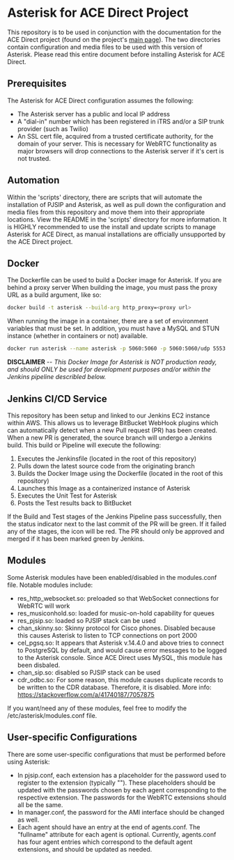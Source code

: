 # **Asterisk for ACE Direct Project**

This repository is to be used in conjunction with the documentation for the ACE Direct project (found on the project's [main page](https://github.com/FCC/ACEDirect/tree/master/docs)). The two directories contain configuration and media files to be used with this version of Asterisk. Please read this entire document before installing Asterisk for ACE Direct.

## Prerequisites

The Asterisk for ACE Direct configuration assumes the following:

* The Asterisk server has a public and local IP address
* A "dial-in" number which has been registered in iTRS and/or a SIP trunk provider (such as Twilio)
* An SSL cert file, acquired from a trusted certificate authority, for the domain of your server. This is necessary for WebRTC functionality as major browsers will drop connections to the Asterisk server if it's cert is not trusted.

## Automation

Within the 'scripts' directory, there are scripts that will automate the installation of PJSIP and Asterisk, as well as 
pull down the configuration and media files from this repository and move them into their appropriate locations.  View the README in the 'scripts'
directory for more information. It is HIGHLY recommended to use the install and update scripts to manage Asterisk for ACE Direct, as manual installations are officially unsupported by the ACE Direct project.

## Docker
The Dockerfile can be used to build a Docker image for Asterisk. If you are behind a proxy server When building the image, you must pass the proxy URL as a build argument, like so:

```sh
docker build -t asterisk --build-arg http_proxy=<proxy url>
```

When running the image in a container, there are a set of environment variables that must be set. In addition, you must have a MySQL and STUN instance (whether in containers or not) available.

```sh
docker run asterisk --name asterisk -p 5060:5060 -p 5060:5060/udp 5553:53/udp -p 8090:443 -p 5038:5038 -p 10000-10010:10000-10010 -e PUBLIC_IP=<public ip address> -e SUTN_ADDR=<stun address> MYSQL_DB=<mysql address> MYSQL_TABLE=<mysql cdr table> MYSQL_USER=<mysql user> MYSQL_PASS=<mysql password> -v <SSL cert file>:/etc/asterisk/keys/star.pem -v <SSL key file>:/etc/asterisk/keys/star.key
```

**DISCLAIMER** -- *This Docker Image for Asterisk is NOT production ready, and should ONLY be used for development purposes and/or within the Jenkins pipeline describled below.*

## Jenkins CI/CD Service
This repository has been setup and linked to our Jenkins EC2 instance within AWS. This allows us to leverage BitBucket WebHook plugins which can automatically detect when a new Pull request (PR) has been created. When a new PR is generated, the source branch will undergo a Jenkins build. This build or Pipeline will execute the following:
1. Executes the Jenkinsfile (located in the root of this repository)
2. Pulls down the latest source code from the originating branch 
3. Builds the Docker Image using the Dockerfile (located in the root of this repository)
4. Launches this Image as a containerized instance of Asterisk 
5. Executes the Unit Test for Asterisk 
6. Posts the Test results back to BitBucket

If the Build and Test stages of the Jenkins Pipeline pass successfully, then the status indicator next to the last commit of the PR will be green. If it failed any of the stages, the icon will be red. The PR should only be approved and merged if it has been marked green by Jenkins. 

## Modules

Some Asterisk modules have been enabled/disabled in the modules.conf file. Notable modules include:

* res_http_websocket.so: preloaded so that WebSocket connections for WebRTC will work
* res_musiconhold.so: loaded for music-on-hold capability for queues
* res_pjsip.so: loaded so PJSIP stack can be used
* chan_skinny.so: Skinny protocol for Cisco phones. Disabled because this causes Asterisk to listen to TCP connections on port 2000
* cel_pgsq.so: It appears that Asterisk v.14.4.0 and above tries to connect to PostgreSQL by default, and would cause error messages to be logged to the Asterisk console. Since ACE Direct uses MySQL, this module has been disbaled.
* chan_sip.so: disabled so PJSIP stack can be used
* cdr_odbc.so: For some reason, this module causes duplicate records to be written to the CDR database. Therefore, it is disabled. More info: https://stackoverflow.com/a/41740187/7057875

If you want/need any of these modules, feel free to modify the /etc/asterisk/modules.conf file.

## User-specific Configurations

There are some user-specific configurations that must be performed before using Asterisk:

* In pjsip.conf, each extension has a placeholder for the password used to register to the extension (typically "<password>"). These placeholders should be updated with the passwords chosen by each agent corresponding to the respective extension. The passwords for the WebRTC extensions should all be the same.
* In manager.conf, the password for the AMI interface should be changed as well.
* Each agent should have an entry at the end of agents.conf. The "fullname" attribute for each agent is optional. Currently, agents.conf has four agent entries which correspond to the default agent extensions, and should be updated as needed.


